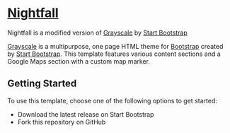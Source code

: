 # [Nightfall](http://tylerjfletcher.com/Nightfall/)
Nightfall is a modified version of [Grayscale](http://startbootstrap.com/template-overviews/grayscale/) by [Start Bootstrap](http://startbootstrap.com/)

[Grayscale](http://startbootstrap.com/template-overviews/grayscale/) is a multipurpose, one page HTML theme for [Bootstrap](http://getbootstrap.com/) created by [Start Bootstrap](http://startbootstrap.com/). This template features various content sections and a Google Maps section with a custom map marker.

## Getting Started

To use this template, choose one of the following options to get started:
* Download the latest release on Start Bootstrap
* Fork this repository on GitHub

